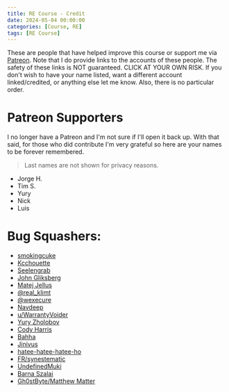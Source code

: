 ```yaml
---
title: RE Course - Credit
date: 2024-05-04 00:00:00
categories: [Course, RE]
tags: [RE Course]
---
```


These are people that have helped improve this course or support me via [Patreon](https://www.patreon.com/z0f). Note that I do provide links to the accounts of these people. The safety of these links is NOT guaranteed. CLICK AT YOUR OWN RISK. If you don't wish to have your name listed, want a different account linked/credited, or anything else let me know. Also, there is no particular order.

# Patreon Supporters

I no longer have a Patreon and I'm not sure if I'll open it back up. With that said, for those who did contribute I'm very grateful so here are your names to be forever remembered.

> Last names are not shown for privacy reasons.

* Jorge H.
* Tim S.
* Yury
* Nick
* Luis

# Bug Squashers:
* [smokingcuke](https://github.com/smokingcuke)
* [Kcchouette](https://github.com/Kcchouette)
* [Seelengrab](https://github.com/Seelengrab)
* [John Gliksberg](https://github.com/trosh)
* [Matej Jellus](https://github.com/juffalow)
* [@real_klimt](https://twitter.com/real_klimt)
* [@wexecure](https://twitter.com/wexecure)
* [Navdeep](https://github.com/nvdp01)
* [u/WarrantyVoider](https://www.reddit.com/user/WarrantyVoider/)
* [Yury Zholobov](https://github.com/zholobov)
* [Cody Harris](https://github.com/x0ul)
* [Bahha](https://github.com/bahhax404)
* [Jinivus](https://github.com/Jinivus)
* [hatee-hatee-hatee-ho](https://github.com/hatee-hatee-hatee-ho)
* [FR/synestematic](https://github.com/synestematic)
* [UndefinedMuki](https://github.com/UndefinedMuki)
* [Barna Szalai](https://github.com/subdesign)
* [Gh0stByte/Matthew Matter](https://github.com/Gh0stByte)